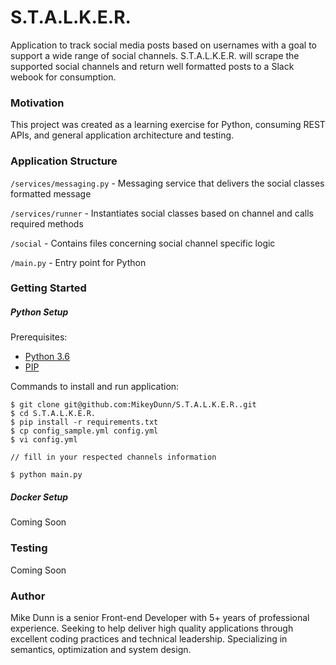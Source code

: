 # S.T.A.L.K.E.R.

Application to track social media posts based on usernames with a goal to support a wide range of social channels. S.T.A.L.K.E.R. will scrape the supported social channels and return well formatted posts to a Slack webook for consumption.

### Motivation

This project was created as a learning exercise for Python, consuming REST APIs, and general application architecture and testing.

### Application Structure

`/services/messaging.py` - Messaging service that delivers the social classes formatted message

`/services/runner` - Instantiates social classes based on channel and calls required methods

`/social` - Contains files concerning social channel specific logic

`/main.py` - Entry point for Python

### Getting Started

##### Python Setup

Prerequisites:

* [Python 3.6](https://www.python.org/)
* [PIP](https://pip.pypa.io)

Commands to install and run application:

```
$ git clone git@github.com:MikeyDunn/S.T.A.L.K.E.R..git
$ cd S.T.A.L.K.E.R.
$ pip install -r requirements.txt
$ cp config_sample.yml config.yml
$ vi config.yml

// fill in your respected channels information

$ python main.py
```

##### Docker Setup

Coming Soon

### Testing

Coming Soon

### Author

Mike Dunn is a senior Front-end Developer with 5+ years of professional experience. Seeking to help deliver high quality applications through excellent coding practices and technical leadership. Specializing in semantics, optimization and system design.
